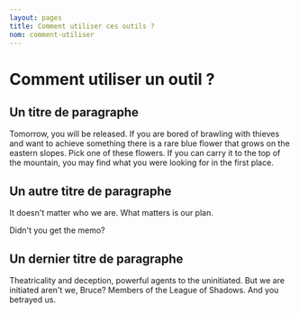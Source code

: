 ```yaml
---
layout: pages
title: Comment utiliser ces outils ?
nom: comment-utiliser
---
```


Comment utiliser un outil ?
========

Un titre de paragraphe
------------

Tomorrow, you will be released. If you are bored of brawling with thieves and want to achieve something there is a rare blue flower that grows on the eastern slopes. Pick one of these flowers. If you can carry it to the top of the mountain, you may find what you were looking for in the first place.

Un autre titre de paragraphe
-----------

It doesn't matter who we are. What matters is our plan.

Didn't you get the memo?

Un dernier titre de paragraphe
-----------

Theatricality and deception, powerful agents to the uninitiated. But we are initiated aren't we, Bruce? Members of the League of Shadows. And you betrayed us.

